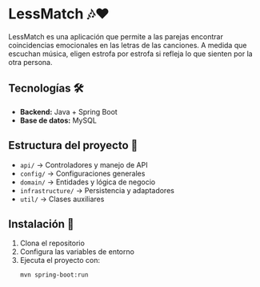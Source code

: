 # LessMatch 🎶❤️  

LessMatch es una aplicación que permite a las parejas encontrar coincidencias emocionales en las letras de las canciones. A medida que escuchan música, eligen estrofa por estrofa si refleja lo que sienten por la otra persona.  

## Tecnologías 🛠️  
- **Backend:** Java + Spring Boot  
- **Base de datos:** MySQL

## Estructura del proyecto 📂  
- `api/` → Controladores y manejo de API  
- `config/` → Configuraciones generales  
- `domain/` → Entidades y lógica de negocio  
- `infrastructure/` → Persistencia y adaptadores  
- `util/` → Clases auxiliares  

## Instalación 🚀  
1. Clona el repositorio  
2. Configura las variables de entorno  
3. Ejecuta el proyecto con:  
   ```sh
   mvn spring-boot:run
   ```
